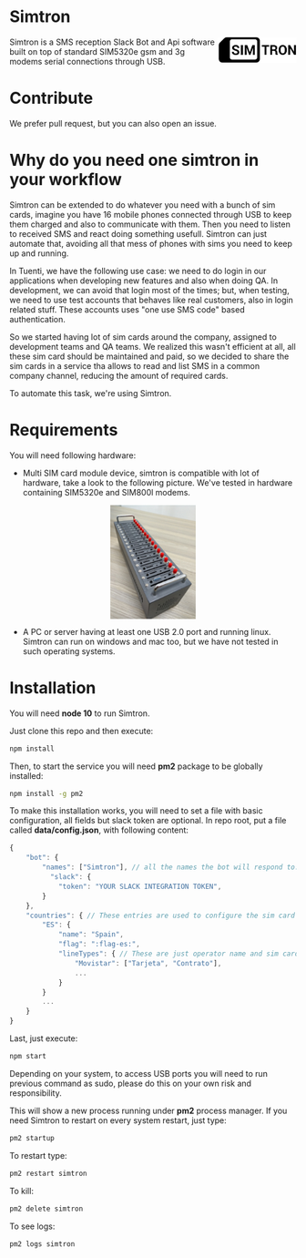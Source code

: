 # Simtron

<p>
  <img align="right" height="45" src="simtrnLogo.png">
  Simtron is a SMS reception Slack Bot and Api software built on top of standard SIM5320e gsm and 3g modems serial connections through USB.
</p>

# Contribute

We prefer pull request, but you can also open an issue.

# Why do you need one simtron in your workflow

Simtron can be extended to do whatever you need with a bunch of sim cards, imagine you have 16 mobile phones connected through USB to keep them charged and also to communicate with them. Then you need to listen to received SMS and react doing something usefull. Simtron can just automate that, avoiding all that mess of phones with sims you need to keep up and running.

In Tuenti, we have the following use case: we need to do login in our applications when developing new features and also when doing QA. In development, we can avoid that login most of the times; but, when testing, we need to use test accounts that behaves like real customers, also in login related stuff. These accounts uses "one use SMS code" based authentication.

So we started having lot of sim cards around the company, assigned to development teams and QA teams. We realized this wasn't efficient at all, all these sim card should be maintained and paid, so we decided to share the sim cards in a service tha allows to read and list SMS in a common company channel, reducing the amount of required cards.

To automate this task, we're using Simtron.

# Requirements

You will need following hardware:

- Multi SIM card module device, simtron is compatible with lot of hardware, take a look to the following picture. We've tested in hardware containing SIM5320e and SIM800l modems.

<p align="center">
  <img align="center" height="200" src="sim5320emultimodem.jpg">
</p>

- A PC or server having at least one USB 2.0 port and running linux. Simtron can run on windows and mac too, but we have not tested in such operating systems.

# Installation

You will need **node 10** to run Simtron.

Just clone this repo and then execute:

```bash
npm install
```
Then, to start the service you will need **pm2** package to be globally installed:

```bash
npm install -g pm2
```

To make this installation works, you will need to set a file with basic configuration, all fields but slack token are optional. In repo root, put a file called **data/config.json**, with following content:

```javascript
{
    "bot": {
        "names": ["Simtron"], // all the names the bot will respond to.
    	  "slack": {
            "token": "YOUR SLACK INTEGRATION TOKEN",
        }
    },
    "countries": { // These entries are used to configure the sim card catalog, organized by country and operator.
        "ES": {
            "name": "Spain",
            "flag": ":flag-es:",
            "lineTypes": { // These are just operator name and sim card classification
                "Movistar": ["Tarjeta", "Contrato"],
                ...
            }
        }
        ...
    }
}
```

Last, just execute:

```bash
npm start
```

Depending on your system, to access USB ports you will need to run previous command as sudo, please do this on your own risk and responsibility.

This will show a new process running under **pm2** process manager. If you need Simtron to restart on every system restart, just type:

```bash
pm2 startup
```
To restart type:

```bash
pm2 restart simtron
```
To kill:

```bash
pm2 delete simtron
```

To see logs:

```bash
pm2 logs simtron
```
